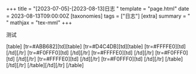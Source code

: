+++
title = "[2023-07-05]-[2023-08-13]日志 "
template = "page.html"
date = 2023-08-13T09:00:00Z
[taxonomies]
tags = ["日志"]
[extra]
summary = " "
mathjax = "tex-mml"
+++

<!-- more -->

测试

[table]
[tr=#ABB682][td][table]
[tr=#D4C4DB][td][table]
[tr=#FFFFE0][td]
[/td][/tr]
[tr=#F0FFF0][td]
[/td][/tr]
[tr=#FFFFE0][td]
[/td][/tr]
[tr=#F0FFF0][td]
[/td][/tr]
[tr=#FFFFE0][td]
[/td][/tr]
[tr=#F0FFF0][td]
[/td][/tr]
[/table][/td][/tr]
[/table][/td][/tr]
[/table]
